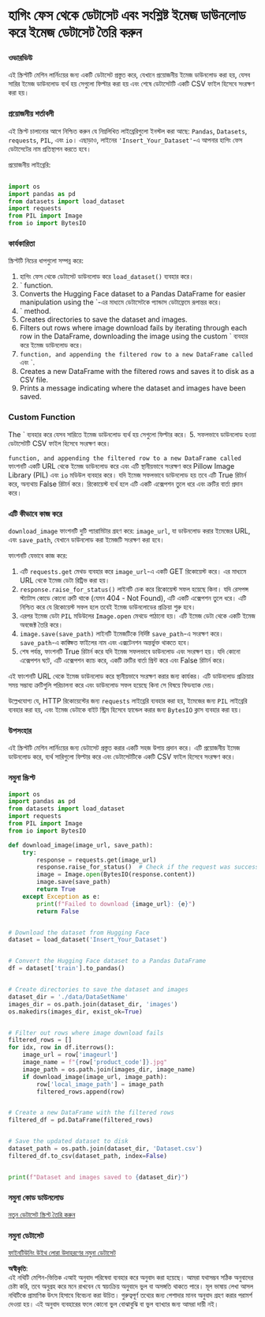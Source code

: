 # হাগিং ফেস থেকে ডেটাসেট এবং সংশ্লিষ্ট ইমেজ ডাউনলোড করে ইমেজ ডেটাসেট তৈরি করুন

### ওভারভিউ

এই স্ক্রিপ্টটি মেশিন লার্নিংয়ের জন্য একটি ডেটাসেট প্রস্তুত করে, যেখানে প্রয়োজনীয় ইমেজ ডাউনলোড করা হয়, যেসব সারির ইমেজ ডাউনলোড ব্যর্থ হয় সেগুলো ফিল্টার করা হয় এবং শেষে ডেটাসেটটি একটি CSV ফাইল হিসেবে সংরক্ষণ করা হয়।

### প্রয়োজনীয় শর্তাবলী

এই স্ক্রিপ্ট চালানোর আগে নিশ্চিত করুন যে নিম্নলিখিত লাইব্রেরিগুলো ইনস্টল করা আছে: `Pandas`, `Datasets`, `requests`, `PIL`, এবং `io`। এছাড়াও, লাইনের `'Insert_Your_Dataset'`-এ আপনার হাগিং ফেস ডেটাসেটের নাম প্রতিস্থাপন করতে হবে।

প্রয়োজনীয় লাইব্রেরি:

```python

import os
import pandas as pd
from datasets import load_dataset
import requests
from PIL import Image
from io import BytesIO
```

### কার্যকারিতা

স্ক্রিপ্টটি নিচের ধাপগুলো সম্পন্ন করে:

1. হাগিং ফেস থেকে ডেটাসেট ডাউনলোড করে `load_dataset()` ব্যবহার করে। 
2. ` function.
2. Converts the Hugging Face dataset to a Pandas DataFrame for easier manipulation using the `-এর মাধ্যমে ডেটাসেটকে প্যান্ডাস ডেটাফ্রেমে রূপান্তর করে। 
3. ` method.
3. Creates directories to save the dataset and images.
4. Filters out rows where image download fails by iterating through each row in the DataFrame, downloading the image using the custom ` ব্যবহার করে ইমেজ ডাউনলোড করে। 
4. ` function, and appending the filtered row to a new DataFrame called ` এবং `.
5. Creates a new DataFrame with the filtered rows and saves it to disk as a CSV file.
6. Prints a message indicating where the dataset and images have been saved.

### Custom Function

The ` ব্যবহার করে যেসব সারিতে ইমেজ ডাউনলোড ব্যর্থ হয় সেগুলো ফিল্টার করে। 
5. সফলভাবে ডাউনলোড হওয়া ডেটাসেটটি CSV ফাইল হিসেবে সংরক্ষণ করে। 

` function, and appending the filtered row to a new DataFrame called ` ফাংশনটি একটি URL থেকে ইমেজ ডাউনলোড করে এবং এটি স্থানীয়ভাবে সংরক্ষণ করে Pillow Image Library (PIL) এবং `io` মডিউল ব্যবহার করে। যদি ইমেজ সফলভাবে ডাউনলোড হয় তবে এটি True রিটার্ন করে, অন্যথায় False রিটার্ন করে। রিকোয়েস্ট ব্যর্থ হলে এটি একটি এক্সেপশন তুলে ধরে এবং ত্রুটির বার্তা প্রদান করে।

### এটি কীভাবে কাজ করে

`download_image` ফাংশনটি দুটি প্যারামিটার গ্রহণ করে: `image_url`, যা ডাউনলোড করার ইমেজের URL, এবং `save_path`, যেখানে ডাউনলোড করা ইমেজটি সংরক্ষণ করা হবে।

ফাংশনটি যেভাবে কাজ করে:

1. এটি `requests.get` মেথড ব্যবহার করে `image_url`-এ একটি GET রিকোয়েস্ট করে। এর মাধ্যমে URL থেকে ইমেজ ডেটা রিট্রিভ করা হয়।  
2. `response.raise_for_status()` লাইনটি চেক করে রিকোয়েস্ট সফল হয়েছে কিনা। যদি রেসপন্স স্ট্যাটাস কোডে কোনো ত্রুটি থাকে (যেমন 404 - Not Found), এটি একটি এক্সেপশন তুলে ধরে। এটি নিশ্চিত করে যে রিকোয়েস্ট সফল হলে তবেই ইমেজ ডাউনলোডের প্রক্রিয়া শুরু হবে।  
3. এরপর ইমেজ ডেটা `PIL` মডিউলের `Image.open` মেথডে পাঠানো হয়। এটি ইমেজ ডেটা থেকে একটি ইমেজ অবজেক্ট তৈরি করে।  
4. `image.save(save_path)` লাইনটি ইমেজটিকে নির্দিষ্ট `save_path`-এ সংরক্ষণ করে। `save_path`-এ কাঙ্ক্ষিত ফাইলের নাম এবং এক্সটেনশন অন্তর্ভুক্ত থাকতে হবে।  
5. শেষ পর্যন্ত, ফাংশনটি True রিটার্ন করে যদি ইমেজ সফলভাবে ডাউনলোড এবং সংরক্ষণ হয়। যদি কোনো এক্সেপশন ঘটে, এটি এক্সেপশন ক্যাচ করে, একটি ত্রুটির বার্তা প্রিন্ট করে এবং False রিটার্ন করে।  

এই ফাংশনটি URL থেকে ইমেজ ডাউনলোড করে স্থানীয়ভাবে সংরক্ষণ করার জন্য কার্যকর। এটি ডাউনলোড প্রক্রিয়ার সময় সম্ভাব্য ত্রুটিগুলি পরিচালনা করে এবং ডাউনলোড সফল হয়েছে কিনা সে বিষয়ে ফিডব্যাক দেয়। 

উল্লেখযোগ্য যে, HTTP রিকোয়েস্টের জন্য `requests` লাইব্রেরি ব্যবহার করা হয়, ইমেজের জন্য `PIL` লাইব্রেরি ব্যবহার করা হয়, এবং ইমেজ ডেটাকে বাইট স্ট্রিম হিসেবে হ্যান্ডেল করার জন্য `BytesIO` ক্লাস ব্যবহার করা হয়।

### উপসংহার

এই স্ক্রিপ্টটি মেশিন লার্নিংয়ের জন্য ডেটাসেট প্রস্তুত করার একটি সহজ উপায় প্রদান করে। এটি প্রয়োজনীয় ইমেজ ডাউনলোড করে, ব্যর্থ সারিগুলো ফিল্টার করে এবং ডেটাসেটটিকে একটি CSV ফাইল হিসেবে সংরক্ষণ করে।

### নমুনা স্ক্রিপ্ট

```python
import os
import pandas as pd
from datasets import load_dataset
import requests
from PIL import Image
from io import BytesIO

def download_image(image_url, save_path):
    try:
        response = requests.get(image_url)
        response.raise_for_status()  # Check if the request was successful
        image = Image.open(BytesIO(response.content))
        image.save(save_path)
        return True
    except Exception as e:
        print(f"Failed to download {image_url}: {e}")
        return False


# Download the dataset from Hugging Face
dataset = load_dataset('Insert_Your_Dataset')


# Convert the Hugging Face dataset to a Pandas DataFrame
df = dataset['train'].to_pandas()


# Create directories to save the dataset and images
dataset_dir = './data/DataSetName'
images_dir = os.path.join(dataset_dir, 'images')
os.makedirs(images_dir, exist_ok=True)


# Filter out rows where image download fails
filtered_rows = []
for idx, row in df.iterrows():
    image_url = row['imageurl']
    image_name = f"{row['product_code']}.jpg"
    image_path = os.path.join(images_dir, image_name)
    if download_image(image_url, image_path):
        row['local_image_path'] = image_path
        filtered_rows.append(row)


# Create a new DataFrame with the filtered rows
filtered_df = pd.DataFrame(filtered_rows)


# Save the updated dataset to disk
dataset_path = os.path.join(dataset_dir, 'Dataset.csv')
filtered_df.to_csv(dataset_path, index=False)


print(f"Dataset and images saved to {dataset_dir}")
```

### নমুনা কোড ডাউনলোড
[নতুন ডেটাসেট স্ক্রিপ্ট তৈরি করুন](../../../../code/04.Finetuning/generate_dataset.py)

### নমুনা ডেটাসেট
[ফাইনটিউনিং উইথ লোরা উদাহরণের নমুনা ডেটাসেট](../../../../code/04.Finetuning/olive-ort-example/dataset/dataset-classification.json)

**অস্বীকৃতি**:  
এই নথিটি মেশিন-ভিত্তিক এআই অনুবাদ পরিষেবা ব্যবহার করে অনুবাদ করা হয়েছে। আমরা যথাসম্ভব সঠিক অনুবাদের চেষ্টা করি, তবে অনুগ্রহ করে মনে রাখবেন যে স্বয়ংক্রিয় অনুবাদে ভুল বা অসঙ্গতি থাকতে পারে। মূল ভাষায় লেখা আসল নথিটিকে প্রামাণিক উৎস হিসাবে বিবেচনা করা উচিত। গুরুত্বপূর্ণ তথ্যের জন্য পেশাদার মানব অনুবাদ গ্রহণ করার পরামর্শ দেওয়া হয়। এই অনুবাদ ব্যবহারের ফলে কোনো ভুল বোঝাবুঝি বা ভুল ব্যাখ্যার জন্য আমরা দায়ী নই। 